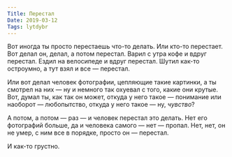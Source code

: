 ```yaml
---
Title: Перестал
Date: 2019-03-12
Tags: lytdybr
---
```


Вот иногда ты просто перестаешь что-то делать. Или кто-то перестает. Вот делал он, делал, а потом перестал. Варил с утра кофе и вдруг перестал. Ездил на велосипеде и вдруг перестал. Шутил как-то остроумно, а тут взял и все — перестал.

Или вот делал человек фотографии, цепляющие такие картинки, а ты смотрел на них — ну и немного так охуевал с того, какие они крутые. Вот, думал ты, как так он может, откуда у него такое — понимание или наоборот — любопытство, откуда у него такое — ну, _чувство_?

А потом, а потом — раз — и человек перестал это делать. Нет его фотографий больше, да и человека самого — нет — пропал. Нет, нет, он не умер, с ним все в порядке, просто он — перестал.

И как-то грустно.
